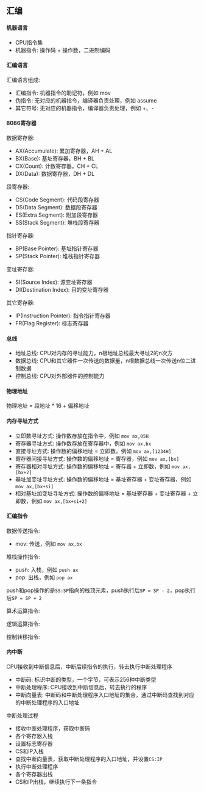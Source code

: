 ## 汇编

#### 机器语言

* CPU指令集
* 机器指令: 操作码 + 操作数，二进制编码

#### 汇编语言

汇编语言组成:

* 汇编指令: 机器指令的助记符，例如 mov
* 伪指令: 无对应的机器指令，编译器负责处理，例如 assume
* 其它符号: 无对应的机器指令，编译器负责处理，例如 +、-

#### 8086寄存器

数据寄存器:

* AX(Accumulate): 累加寄存器，AH + AL
* BX(Base): 基址寄存器，BH + BL
* CX(Count): 计数寄存器，CH + CL
* DX(Data): 数据寄存器，DH + DL

段寄存器:

* CS(Code Segment): 代码段寄存器
* DS(Data Segment): 数据段寄存器
* ES(Extra Segment): 附加段寄存器
* SS(Stack Segment): 堆栈段寄存器

指针寄存器:

* BP(Base Pointer): 基址指针寄存器
* SP(Stack Pointer): 堆栈指针寄存器

变址寄存器:

* SI(Source Index): 源变址寄存器
* DI(Destination Index): 目的变址寄存器

其它寄存器:

* IP(Instruction Pointer): 指令指针寄存器
* FR(Flag Register): 标志寄存器

#### 总线

* 地址总线: CPU对内存的寻址能力，n根地址总线最大寻址2的n次方
* 数据总线: CPU和其它器件一次传送的数据量，n根数据总线一次传送n位二进制数据
* 控制总线: CPU对外部器件的控制能力

#### 物理地址

物理地址 = 段地址 * 16 + 偏移地址

#### 内存寻址方式

* 立即数寻址方式: 操作数存放在指令中，例如 `mov ax,05H`
* 寄存器寻址方式: 操作数存放在寄存器中，例如 `mov ax,bx`
* 直接寻址方式: 操作数的偏移地址 = 立即数，例如 `mov ax,[1234H]`
* 寄存器间接寻址方式: 操作数的偏移地址 = 寄存器，例如 `mov ax,[bx]`
* 寄存器相对寻址方式: 操作数的偏移地址 = 寄存器 + 立即数，例如 `mov ax,[bx+2]`
* 基址加变址寻址方式: 操作数的偏移地址 = 基址寄存器 + 变址寄存器，例如 `mov ax,[bx+si]`
* 相对基址加变址寻址方式: 操作数的偏移地址 = 基址寄存器 + 变址寄存器 + 立即数，例如 `mov ax,[bx+si+2]`

#### 汇编指令

数据传送指令:

* mov: 传送，例如 `mov ax,bx`

堆栈操作指令:

* push: 入栈，例如 `push ax`
* pop: 出栈，例如 `pop ax`

push和pop操作的是`SS:SP`指向的栈顶元素，push执行后`SP = SP - 2`，pop执行后`SP = SP + 2`

算术运算指令:

逻辑运算指令:

控制转移指令:

#### 内中断

CPU接收到中断信息后，中断后续指令的执行，转去执行中断处理程序

* 中断码: 标识中断的类型，一个字节，可表示256种中断类型
* 中断处理程序: CPU接收到中断信息后，转去执行的程序
* 中断向量表: 中断码和中断处理程序入口地址的集合，通过中断码查找到对应的中断处理程序的入口地址

中断处理过程

* 接收中断处理程序，获取中断码
* 各个寄存器入栈
* 设置标志寄存器
* CS和IP入栈
* 查找中断向量表，获取中断处理程序的入口地址，并设置`CS:IP`
* 执行中断处理程序
* 各个寄存器出栈
* CS和IP出栈，继续执行下一条指令

